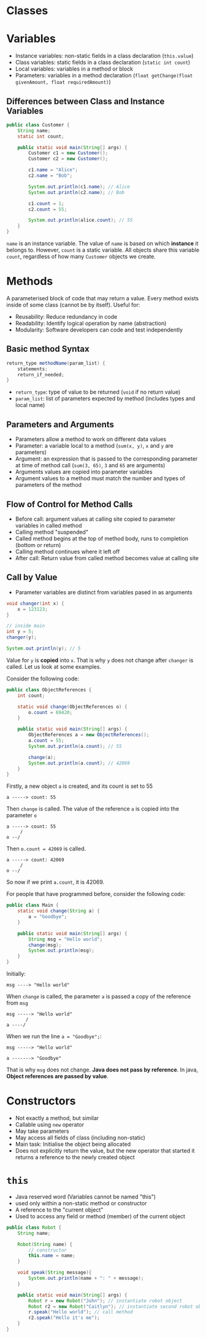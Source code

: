 # Classes

# Variables

- Instance variables: non-static fields in a class declaration (`this.value`)
- Class variables: static fields in a class declaration (`static int count`)
- Local variables: variables in a method or block 
- Parameters: variables in a method declaration (`float getChange(float givenAmount, float requiredAmount)`)

## Differences between Class and Instance Variables

```java
public class Customer {
    String name;
    static int count;

    public static void main(String[] args) {
        Customer c1 = new Customer();
        Customer c2 = new Customer();

        c1.name = "Alice";
        c2.name = "Bob";

        System.out.println(c1.name); // Alice
        System.out.println(c2.name); // Bob

        c1.count = 1;
        c2.count = 55;

        System.out.println(alice.count); // 55
    }
}
```

`name` is an instance variable. The value of `name` is based on which **instance** it belongs to. However, `count` is a static variable. All objects share this variable `count`, regardless of how many `Customer` objects we create.

# Methods

A parameterised block of code that may return a value. Every method exists inside of some class (cannot be by itself). Useful for:
- Reusability: Reduce redundancy in code
- Readability: Identify logical operation by name (abstraction)
- Modularity: Software developers can code and test independently

## Basic method Syntax

```java
return_type methodName(param_list) {
    statements;
    return_if_needed;
}
```

- `return_type`: type of value to be returned (`void` if no return value)
- `param_list`: list of parameters expected by method (includes types and local name)

## Parameters and Arguments
- Parameters allow a method to work on different data values
- Parameter: a variable local to a method (`sum(x, y)`, `x` and `y` are parameters)
- Argument: an expression that is passed to the corresponding parameter at time of method call (`sum(3, 65)`, `3` and `65` are arguments)
- Arguments values are copied into parameter variables
- Argument values to a method must match the number and types of parameters of the method

## Flow of Control for Method Calls
- Before call: argument values at calling site copied to parameter variables in called method
- Calling method "suspended"
- Called method begins at the top of method body, runs to completion (bottom or return)
- Calling method continues where it left off
- After call: Return value from called method becomes value at calling site

## Call by Value
- Parameter variables are distinct from variables pased in as arguments

```java
void changer(int x) {
    x = 123123;
}

// inside main
int y = 5;
changer(y);

System.out.println(y); // 5
```

Value for `y` is **copied** into `x`. That is why `y` does not change after `changer` is called. Let us look at some examples.

Consider the following code:

```java
public class ObjectReferences {
    int count;

    static void change(ObjectReferences o) {
        o.count = 69420;
    }

    public static void main(String[] args) {
        ObjectReferences a = new ObjectReferences();
        a.count = 55;
        System.out.println(a.count); // 55

        change(a);
        System.out.println(a.count); // 42069
    }
}
```

Firstly, a new object `a` is created, and its count is set to 55

```
a -----> count: 55
```

Then `change` is called. The value of the reference `a` is copied into the parameter `o`

```
a -----> count: 55
     /
o --/
```

Then `o.count = 42069` is called.

```
a -----> count: 42069
     /
o --/
```

So now if we print `a.count`, it is 42069.

For people that have programmed before, consider the following code:

```java
public class Main {
    static void change(String a) {
        a = "Goodbye";
    }

    public static void main(String[] args) {
        String msg = "Hello world";
        change(msg);
        System.out.println(msg);
    }
}
```

Initially:

```
msg ----> "Hello world"
```

When `change` is called, the parameter `a` is passed a copy of the reference from `msg`

```
msg -----> "Hello world"
       /
a ----/
```

When we run the line `a = "Goodbye";`:

```
msg -----> "Hello world"

a -------> "Goodbye"
```

That is why `msg` does not change. **Java does not pass by reference**. In java, **Object references are passed by value**.

# Constructors 

- Not exactly a method, but similar
- Callable using `new` operator
- May take parameters
- May access all fields of class (including non-static)
- Main task: Initialise the object being allocated
- Does not explicitly return the value, but the new operator that started it returns a reference to the newly created object

# `this`
- Java reserved word (Variables cannot be named "this")
- used only within a non-static method or constructor
- A reference to the "current object"
- Used to access any field or method (member) of the current object

```java
public class Robot {
    String name;

    Robot(String name) {
        // constructor
        this.name = name;
    }

    void speak(String message){
        System.out.println(name + ": " + message);
    }

    public static void main(String[] args) {
        Robot r = new Robot("John"); // instantiate robot object
        Robot r2 = new Robot("Caitlyn"); // instantiate second robot object
        r.speak("Hello world"); // call method
        r2.speak("Hello it's me");
    }
}
```
